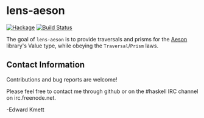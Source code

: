lens-aeson
==========

[![Hackage](https://img.shields.io/hackage/v/lens-aeson.svg)](https://hackage.haskell.org/package/lens-aeson) [![Build Status](https://secure.travis-ci.org/ekmett/linear.svg)](http://travis-ci.org/lens/lens-aeson)

The goal of `lens-aeson` is to provide traversals and prisms for
the [Aeson](http://hackage.haskell.org/package/aeson) library's
Value type, while obeying the `Traversal`/`Prism` laws.

Contact Information
-------------------

Contributions and bug reports are welcome!

Please feel free to contact me through github or on the #haskell IRC channel on irc.freenode.net.

-Edward Kmett

